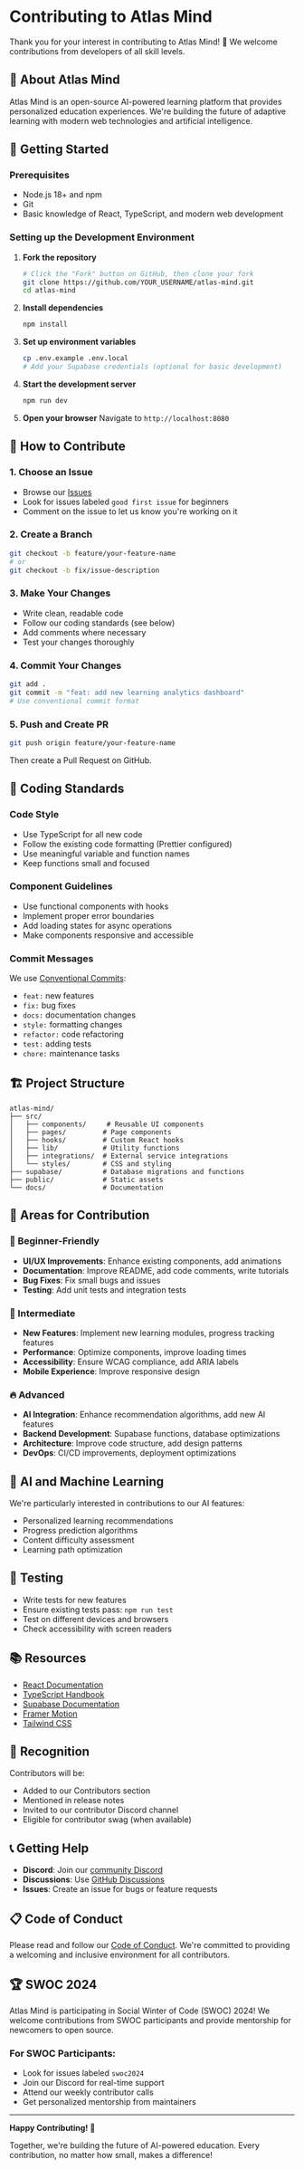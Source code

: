 # Contributing to Atlas Mind

Thank you for your interest in contributing to Atlas Mind! 🎉 We welcome contributions from developers of all skill levels.

## 🌟 About Atlas Mind

Atlas Mind is an open-source AI-powered learning platform that provides personalized education experiences. We're building the future of adaptive learning with modern web technologies and artificial intelligence.

## 🚀 Getting Started

### Prerequisites
- Node.js 18+ and npm
- Git
- Basic knowledge of React, TypeScript, and modern web development

### Setting up the Development Environment

1. **Fork the repository**
   ```bash
   # Click the "Fork" button on GitHub, then clone your fork
   git clone https://github.com/YOUR_USERNAME/atlas-mind.git
   cd atlas-mind
   ```

2. **Install dependencies**
   ```bash
   npm install
   ```

3. **Set up environment variables**
   ```bash
   cp .env.example .env.local
   # Add your Supabase credentials (optional for basic development)
   ```

4. **Start the development server**
   ```bash
   npm run dev
   ```

5. **Open your browser**
   Navigate to `http://localhost:8080`

## 🎯 How to Contribute

### 1. Choose an Issue
- Browse our [Issues](https://github.com/S-YED/atlas-mind/issues)
- Look for issues labeled `good first issue` for beginners
- Comment on the issue to let us know you're working on it

### 2. Create a Branch
```bash
git checkout -b feature/your-feature-name
# or
git checkout -b fix/issue-description
```

### 3. Make Your Changes
- Write clean, readable code
- Follow our coding standards (see below)
- Add comments where necessary
- Test your changes thoroughly

### 4. Commit Your Changes
```bash
git add .
git commit -m "feat: add new learning analytics dashboard"
# Use conventional commit format
```

### 5. Push and Create PR
```bash
git push origin feature/your-feature-name
```
Then create a Pull Request on GitHub.

## 📝 Coding Standards

### Code Style
- Use TypeScript for all new code
- Follow the existing code formatting (Prettier configured)
- Use meaningful variable and function names
- Keep functions small and focused

### Component Guidelines
- Use functional components with hooks
- Implement proper error boundaries
- Add loading states for async operations
- Make components responsive and accessible

### Commit Messages
We use [Conventional Commits](https://www.conventionalcommits.org/):
- `feat:` new features
- `fix:` bug fixes
- `docs:` documentation changes
- `style:` formatting changes
- `refactor:` code refactoring
- `test:` adding tests
- `chore:` maintenance tasks

## 🏗️ Project Structure

```
atlas-mind/
├── src/
│   ├── components/     # Reusable UI components
│   ├── pages/         # Page components
│   ├── hooks/         # Custom React hooks
│   ├── lib/           # Utility functions
│   ├── integrations/  # External service integrations
│   └── styles/        # CSS and styling
├── supabase/          # Database migrations and functions
├── public/            # Static assets
└── docs/              # Documentation
```

## 🎨 Areas for Contribution

### 🔰 Beginner-Friendly
- **UI/UX Improvements**: Enhance existing components, add animations
- **Documentation**: Improve README, add code comments, write tutorials
- **Bug Fixes**: Fix small bugs and issues
- **Testing**: Add unit tests and integration tests

### 🚀 Intermediate
- **New Features**: Implement new learning modules, progress tracking features
- **Performance**: Optimize components, improve loading times
- **Accessibility**: Ensure WCAG compliance, add ARIA labels
- **Mobile Experience**: Improve responsive design

### 🔥 Advanced
- **AI Integration**: Enhance recommendation algorithms, add new AI features
- **Backend Development**: Supabase functions, database optimizations
- **Architecture**: Improve code structure, add design patterns
- **DevOps**: CI/CD improvements, deployment optimizations

## 🤖 AI and Machine Learning

We're particularly interested in contributions to our AI features:
- Personalized learning recommendations
- Progress prediction algorithms
- Content difficulty assessment
- Learning path optimization

## 🧪 Testing

- Write tests for new features
- Ensure existing tests pass: `npm run test`
- Test on different devices and browsers
- Check accessibility with screen readers

## 📚 Resources

- [React Documentation](https://react.dev/)
- [TypeScript Handbook](https://www.typescriptlang.org/docs/)
- [Supabase Documentation](https://supabase.com/docs)
- [Framer Motion](https://www.framer.com/motion/)
- [Tailwind CSS](https://tailwindcss.com/docs)

## 🎉 Recognition

Contributors will be:
- Added to our Contributors section
- Mentioned in release notes
- Invited to our contributor Discord channel
- Eligible for contributor swag (when available)

## 📞 Getting Help

- **Discord**: Join our [community Discord](https://discord.gg/atlas-mind)
- **Discussions**: Use [GitHub Discussions](https://github.com/S-YED/atlas-mind/discussions)
- **Issues**: Create an issue for bugs or feature requests

## 📋 Code of Conduct

Please read and follow our [Code of Conduct](CODE_OF_CONDUCT.md). We're committed to providing a welcoming and inclusive environment for all contributors.

## 🏆 SWOC 2024

Atlas Mind is participating in Social Winter of Code (SWOC) 2024! We welcome contributions from SWOC participants and provide mentorship for newcomers to open source.

### For SWOC Participants:
- Look for issues labeled `swoc2024`
- Join our Discord for real-time support
- Attend our weekly contributor calls
- Get personalized mentorship from maintainers

---

**Happy Contributing! 🚀**

Together, we're building the future of AI-powered education. Every contribution, no matter how small, makes a difference!